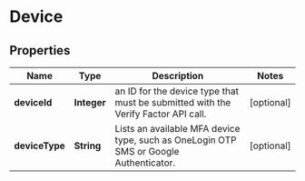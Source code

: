 

# Device


## Properties

| Name | Type | Description | Notes |
|------------ | ------------- | ------------- | -------------|
|**deviceId** | **Integer** | an ID for the device type that must be submitted with the Verify Factor API call. |  [optional] |
|**deviceType** | **String** | Lists an available MFA device type, such as OneLogin OTP SMS or Google Authenticator. |  [optional] |



